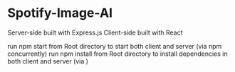 # Spotify-Image-AI


Server-side built with Express.js 
Client-side built with React 



run npm start from Root directory to start both client and server (via npm concurrently)
run npm install from Root directory to install dependencies in both client and server (via )
